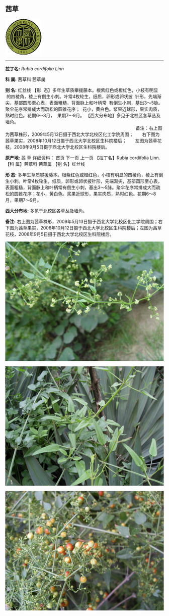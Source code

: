 ## 茜草

![西北大学校园网络植物志](../JPG/nwu.gif)

---

**拉丁名:**  _Rubia cordifolia Linn_

**科 属:** 茜草科 茜草属

**别 名:** 红丝线
【形  态】多年生草质攀援藤本。根紫红色或橙红色，小枝有明显
 的四棱角，棱上有倒生小刺。叶常4枚轮生，纸质，卵形或卵状披
 针形，先端渐尖，基部圆形至心表，表面粗糙，背面脉上和叶柄常
 有倒生小刺，基出3～5脉。聚伞花序常排成大而疏松的圆锥花序；
 花小，黄白色。浆果近球形，果实肉质，熟时红色。花期6～8月，
 果期7～9月。
【西大分布地】多见于北校区各草丛及墙角。
　
　
　
                                                                         
                                                                          
   
　
　
　
　
　
　
备注：右上图为茜草株形，2009年5月13日摄于西北大学北校区化工学院周围；
      右下图为茜草果实，2008年10月12日摄于西北大学北校区生科院楼后；
      左图为茜草花枝，2008年9月5日摄于西北大学北校区生科院楼后。
       

**原产地:** 茜 草
详细资料： 首页 下一页 上一页
【拉丁名】Rubia cordifolia Linn.
【科 属】茜草科 茜草属
【别 名】红丝线

**形  态:** 多年生草质攀援藤本。根紫红色或橙红色，小枝有明显的四棱角，棱上有倒生小刺。叶常4枚轮生，纸质，卵形或卵状披针形，先端渐尖，基部圆形至心表，表面粗糙，背面脉上和叶柄常有倒生小刺，基出3～5脉。聚伞花序常排成大而疏松的圆锥花序；花小，黄白色。浆果近球形，果实肉质，熟时红色。花期6～8月，果期7～9月。

**西大分布地:** 多见于北校区各草丛及墙角。　　　 　　　　　　

**备注:** 右上图为茜草株形，2009年5月13日摄于西北大学北校区化工学院周围；右下图为茜草果实，2008年10月12日摄于西北大学北校区生科院楼后；左图为茜草花枝，2008年9月5日摄于西北大学北校区生科院楼后。

![茜草](../JPG/茜草.JPG) 

![茜草](../JPG/茜草1.JPG) 

![茜草](../JPG/茜草2.JPG) 

